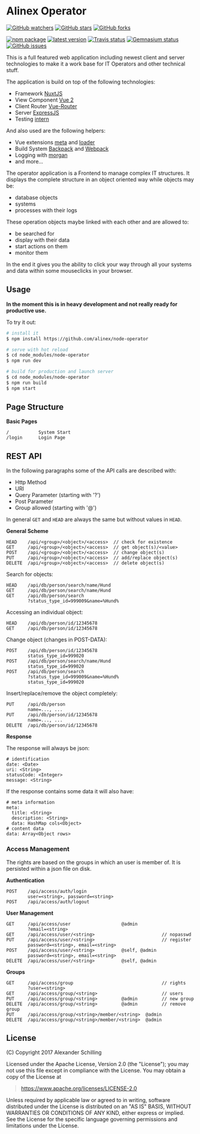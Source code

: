 # Alinex Operator

[![GitHub watchers](
  https://img.shields.io/github/watchers/alinex/node-operator.svg?style=social&label=Watch&maxAge=86400)](
  https://github.com/alinex/node-operator/subscription)<!-- {.hidden-small} -->
[![GitHub stars](
  https://img.shields.io/github/stars/alinex/node-operator.svg?style=social&label=Star&maxAge=86400)](
  https://github.com/alinex/node-operator)
[![GitHub forks](
  https://img.shields.io/github/forks/alinex/node-operator.svg?style=social&label=Fork&maxAge=86400)](
  https://github.com/alinex/node-operator)<!-- {.hidden-small} -->
<!-- {p:.right} -->

[![npm package](
  https://img.shields.io/npm/v/alinex-operator.svg?maxAge=86400&label=latest%20version)](
  https://www.npmjs.com/package/alinex-operator)
[![latest version](
  https://img.shields.io/npm/l/alinex-operator.svg?maxAge=86400)](
  #license)<!-- {.hidden-small} -->
[![Travis status](
  https://img.shields.io/travis/alinex/node-operator.svg?maxAge=86400&label=develop)](
  https://travis-ci.org/alinex/node-operator)
[![Gemnasium status](
  https://img.shields.io/gemnasium/alinex/node-operator.svg?maxAge=86400)](
  https://gemnasium.com/alinex/node-operator)
[![GitHub issues](
  https://img.shields.io/github/issues/alinex/node-operator.svg?maxAge=86400)](
  https://github.com/alinex/node-operator/issues)<!-- {.hidden-small} -->

This is a full featured web application including newest client and server technologies
to make it a work base for IT Operators and other technical stuff.

The application is build on top of the following technologies:
- Framework [NuxtJS](https://nuxtjs.org/)
- View Component [Vue 2](https://github.com/vuejs/vue)
- Client Router [Vue-Router](https://github.com/vuejs/vue-router)
- Server [ExpressJS](http://expressjs.com/)
- Testing [intern](https://theintern.github.io)

And also used are the following helpers:
- Vue extensions [meta](https://github.com/declandewet/vue-meta) and
  [loader](https://github.com/vuejs/vue-loader)
- Build System [Backpack](https://github.com/palmerhq/backpack) and
  [Webpack](https://github.com/webpack/webpack)
- Logging with [morgan](https://github.com/expressjs/morgan)
- and more...

The operator application is a Frontend to manage complex IT structures. It displays
the complete structure in an object oriented way while objects may be:
- database objects
- systems
- processes with their logs

These operation objects maybe linked with each other and are allowed to:
- be searched for
- display with their data
- start actions on them
- monitor them

In the end it gives you the ability to click your way through all your systems and
data within some mouseclicks in your browser.


## Usage

**In the moment this is in heavy development and not really ready for productive use.**

To try it out:

``` bash
# install it
$ npm install https://github.com/alinex/node-operator

# serve with hot reload
$ cd node_modules/node-operator
$ npm run dev

# build for production and launch server
$ cd node_modules/node-operator
$ npm run build
$ npm start
```

## Page Structure

__Basic Pages__

    /           System Start
    /login      Login Page

## REST API

In the following paragraphs some of the API calls are described with:
- Http Method
- URI
- Query Parameter (starting with '?')
- Post Parameter
- Group allowed (starting with '@')

In general `GET` and `HEAD` are always the same but without values in `HEAD`.

__General Scheme__

    HEAD    /api/<group>/<object>/<access>  // check for existence
    GET     /api/<group>/<object>/<access>  // get object(s)/<value>
    POST    /api/<group>/<object>/<access>  // change object(s)
    PUT     /api/<group>/<object>/<access>  // add/replace object(s)
    DELETE  /api/<group>/<object>/<access>  // delete object(s)


Search for objects:

    HEAD    /api/db/person/search/name/Hund
    GET     /api/db/person/search/name/Hund
    GET     /api/db/person/search
            ?status_type_id=999009&name=%Hund%

Accessing an individual object:

    HEAD    /api/db/person/id/12345678
    GET     /api/db/person/id/12345678

Change object (changes in POST-DATA):

    POST    /api/db/person/id/12345678
            status_type_id=999020
    POST    /api/db/person/search/name/Hund
            status_type_id=999020
    POST    /api/db/person/search
            ?status_type_id=999009&name=%Hund%
            status_type_id=999020

Insert/replace/remove the object completely:

    PUT     /api/db/person
            name=..., ...
    PUT     /api/db/person/id/12345678
            name=..., ...
    DELETE  /api/db/person/id/12345678

__Response__

The response will always be json:

    # identification
    date: <Date>
    uri: <String>
    statusCode: <Integer>
    message: <String>

If the response contains some data it will also have:

    # meta information
    meta:
      title: <String>
      description: <String>
      data: HashMap cols<Object>
    # content data
    data: Array<Object rows>

### Access Management

The rights are based on the groups in which an user is member of. It is persisted
within a json file on disk.

__Authentication__

    POST    /api/access/auth/login
            user=<string>, password=<string>
    POST    /api/access/auth/logout

__User Management__

    GET     /api/access/user                   @admin
            ?email=<string>
    GET     /api/access/user/<string>                         // nopasswd
    PUT     /api/access/user/<string>                         // register
            password=<string>, email=<string>
    POST    /api/access/user/<string>          @self, @admin
            password=<string>, email=<string>
    DELETE  /api/access/user/<string>          @self, @admin

__Groups__

    GET     /api/access/group                                 // rights  
            ?user=<string>
    GET     /api/access/group/<string>                        // users          
    PUT     /api/access/group/<string>         @admin         // new group
    DELETE  /api/access/group/<string>         @admin         // remove group
    PUT     /api/access/group/<string>/member/<string>  @admin
    DELETE  /api/access/group/<string>/member/<string>  @admin


## License

(C) Copyright 2017 Alexander Schilling

Licensed under the Apache License, Version 2.0 (the "License");
you may not use this file except in compliance with the License.
You may obtain a copy of the License at

>  <https://www.apache.org/licenses/LICENSE-2.0>

Unless required by applicable law or agreed to in writing, software
distributed under the License is distributed on an "AS IS" BASIS,
WITHOUT WARRANTIES OR CONDITIONS OF ANY KIND, either express or implied.
See the License for the specific language governing permissions and
limitations under the License.
